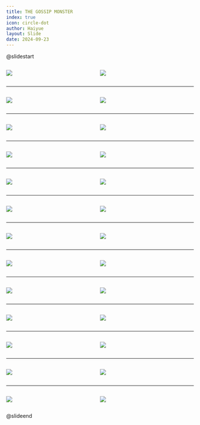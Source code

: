 ```yaml
---
title: THE GOSSIP MONSTER
index: true
icon: circle-dot
author: Haiyue
layout: Slide
date: 2024-09-23
---
```

 
@slidestart

<div style="display:flex">
<div style="flex:1">

![](https://raw.githubusercontent.com/yclord/reading/refs/heads/master/english/Level-V/THE%20GOSSIP%20MONSTER/001.webp)
</div>
<div style="flex:1">

![](https://raw.githubusercontent.com/yclord/reading/refs/heads/master/english/Level-V/THE%20GOSSIP%20MONSTER/002.webp)
</div>
</div>

---

<div style="display:flex">
<div style="flex:1">

![](https://raw.githubusercontent.com/yclord/reading/refs/heads/master/english/Level-V/THE%20GOSSIP%20MONSTER/003.webp)
</div>
<div style="flex:1">

![](https://raw.githubusercontent.com/yclord/reading/refs/heads/master/english/Level-V/THE%20GOSSIP%20MONSTER/004.webp)
</div>
</div>

---

<div style="display:flex">
<div style="flex:1">

![](https://raw.githubusercontent.com/yclord/reading/refs/heads/master/english/Level-V/THE%20GOSSIP%20MONSTER/005.webp)
</div>
<div style="flex:1">

![](https://raw.githubusercontent.com/yclord/reading/refs/heads/master/english/Level-V/THE%20GOSSIP%20MONSTER/006.webp)
</div>
</div>

---

<div style="display:flex">
<div style="flex:1">

![](https://raw.githubusercontent.com/yclord/reading/refs/heads/master/english/Level-V/THE%20GOSSIP%20MONSTER/007.webp)
</div>
<div style="flex:1">

![](https://raw.githubusercontent.com/yclord/reading/refs/heads/master/english/Level-V/THE%20GOSSIP%20MONSTER/008.webp)
</div>
</div>

---

<div style="display:flex">
<div style="flex:1">

![](https://raw.githubusercontent.com/yclord/reading/refs/heads/master/english/Level-V/THE%20GOSSIP%20MONSTER/009.webp)
</div>
<div style="flex:1">

![](https://raw.githubusercontent.com/yclord/reading/refs/heads/master/english/Level-V/THE%20GOSSIP%20MONSTER/010.webp)
</div>
</div>

---

<div style="display:flex">
<div style="flex:1">

![](https://raw.githubusercontent.com/yclord/reading/refs/heads/master/english/Level-V/THE%20GOSSIP%20MONSTER/011.webp)
</div>
<div style="flex:1">

![](https://raw.githubusercontent.com/yclord/reading/refs/heads/master/english/Level-V/THE%20GOSSIP%20MONSTER/012.webp)
</div>
</div>

---

<div style="display:flex">
<div style="flex:1">

![](https://raw.githubusercontent.com/yclord/reading/refs/heads/master/english/Level-V/THE%20GOSSIP%20MONSTER/013.webp)
</div>
<div style="flex:1">

![](https://raw.githubusercontent.com/yclord/reading/refs/heads/master/english/Level-V/THE%20GOSSIP%20MONSTER/014.webp)
</div>
</div>

---

<div style="display:flex">
<div style="flex:1">

![](https://raw.githubusercontent.com/yclord/reading/refs/heads/master/english/Level-V/THE%20GOSSIP%20MONSTER/015.webp)
</div>
<div style="flex:1">

![](https://raw.githubusercontent.com/yclord/reading/refs/heads/master/english/Level-V/THE%20GOSSIP%20MONSTER/016.webp)
</div>
</div>

---

<div style="display:flex">
<div style="flex:1">

![](https://raw.githubusercontent.com/yclord/reading/refs/heads/master/english/Level-V/THE%20GOSSIP%20MONSTER/017.webp)
</div>
<div style="flex:1">

![](https://raw.githubusercontent.com/yclord/reading/refs/heads/master/english/Level-V/THE%20GOSSIP%20MONSTER/018.webp)
</div>
</div>

---

<div style="display:flex">
<div style="flex:1">

![](https://raw.githubusercontent.com/yclord/reading/refs/heads/master/english/Level-V/THE%20GOSSIP%20MONSTER/019.webp)
</div>
<div style="flex:1">

![](https://raw.githubusercontent.com/yclord/reading/refs/heads/master/english/Level-V/THE%20GOSSIP%20MONSTER/020.webp)
</div>
</div>

---

<div style="display:flex">
<div style="flex:1">

![](https://raw.githubusercontent.com/yclord/reading/refs/heads/master/english/Level-V/THE%20GOSSIP%20MONSTER/021.webp)
</div>
<div style="flex:1">

![](https://raw.githubusercontent.com/yclord/reading/refs/heads/master/english/Level-V/THE%20GOSSIP%20MONSTER/022.webp)
</div>
</div>

---

<div style="display:flex">
<div style="flex:1">

![](https://raw.githubusercontent.com/yclord/reading/refs/heads/master/english/Level-V/THE%20GOSSIP%20MONSTER/023.webp)
</div>
<div style="flex:1">

![](https://raw.githubusercontent.com/yclord/reading/refs/heads/master/english/Level-V/THE%20GOSSIP%20MONSTER/024.webp)
</div>
</div>

---

<div style="display:flex">
<div style="flex:1">

![](https://raw.githubusercontent.com/yclord/reading/refs/heads/master/english/Level-V/THE%20GOSSIP%20MONSTER/025.webp)
</div>
<div style="flex:1">

![](https://raw.githubusercontent.com/yclord/reading/refs/heads/master/english/Level-V/THE%20GOSSIP%20MONSTER/026.webp)
</div>
</div>

@slideend